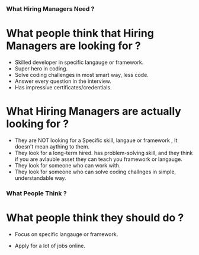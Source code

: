 ### What Hiring Managers Need ? ###

# What people think that Hiring Managers are looking for ?
- Skilled developer in specific langauge or framework.
- Super hero in coding.
- Solve coding challenges in most smart way, less code.
- Answer every question in the interview.
- Has impressive certificates/credentials.

# What Hiring Managers are actually looking for ?
- They are NOT looking for a Specific skill, langaue or framework , It doesn't mean aything to them.   
- They look for a long-term hired. has problem-solving skill, and they think 
  if you are avlauble asset they can teach you framework or langauge.
- They look for someone who can work with. 
- They look for someone who can solve coding challnges in simple, understandable way. 


### What People Think ? ###

# What people think they should do ?

- Focus on specific langauge or framework.

- Apply for a lot of jobs online.

